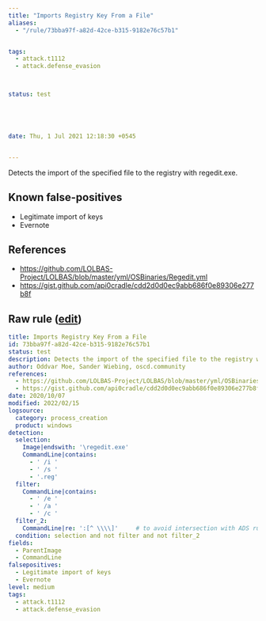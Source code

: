 ```yaml
---
title: "Imports Registry Key From a File"
aliases:
  - "/rule/73bba97f-a82d-42ce-b315-9182e76c57b1"


tags:
  - attack.t1112
  - attack.defense_evasion



status: test





date: Thu, 1 Jul 2021 12:18:30 +0545


---
```


Detects the import of the specified file to the registry with regedit.exe.

<!--more-->


## Known false-positives

* Legitimate import of keys
* Evernote



## References

* https://github.com/LOLBAS-Project/LOLBAS/blob/master/yml/OSBinaries/Regedit.yml
* https://gist.github.com/api0cradle/cdd2d0d0ec9abb686f0e89306e277b8f


## Raw rule ([edit](https://github.com/SigmaHQ/sigma/edit/master/rules/windows/process_creation/proc_creation_win_regedit_import_keys.yml))
```yaml
title: Imports Registry Key From a File
id: 73bba97f-a82d-42ce-b315-9182e76c57b1
status: test
description: Detects the import of the specified file to the registry with regedit.exe.
author: Oddvar Moe, Sander Wiebing, oscd.community
references:
  - https://github.com/LOLBAS-Project/LOLBAS/blob/master/yml/OSBinaries/Regedit.yml
  - https://gist.github.com/api0cradle/cdd2d0d0ec9abb686f0e89306e277b8f
date: 2020/10/07
modified: 2022/02/15
logsource:
  category: process_creation
  product: windows
detection:
  selection:
    Image|endswith: '\regedit.exe'
    CommandLine|contains:
      - ' /i '
      - ' /s '
      - '.reg'
  filter:
    CommandLine|contains:
      - ' /e '
      - ' /a '
      - ' /c '
  filter_2:
    CommandLine|re: ':[^ \\\\]'     # to avoid intersection with ADS rule
  condition: selection and not filter and not filter_2
fields:
  - ParentImage
  - CommandLine
falsepositives:
  - Legitimate import of keys
  - Evernote
level: medium
tags:
  - attack.t1112
  - attack.defense_evasion

```
